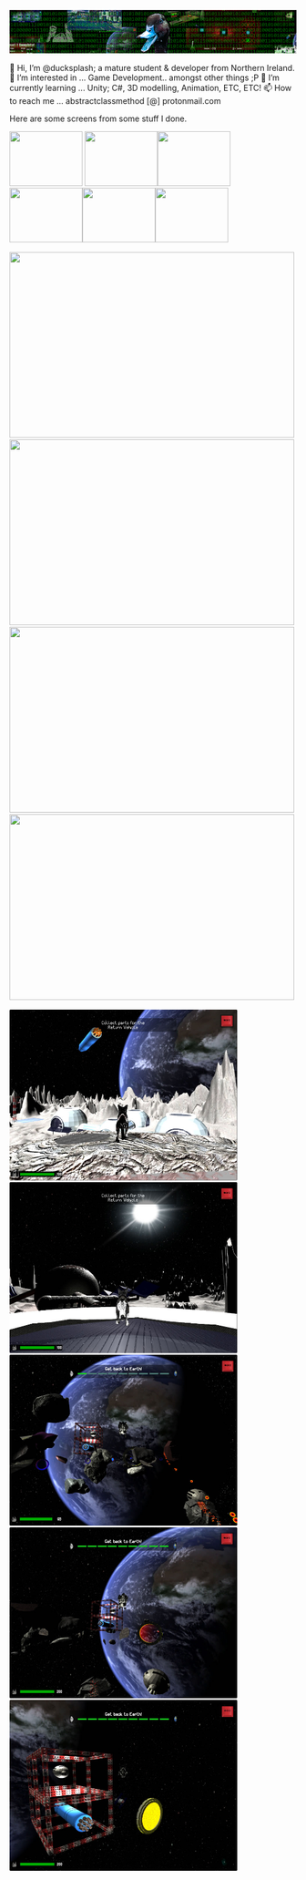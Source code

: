 ![](https://github.com/ducksplash/ducksplash/blob/main/images/ducksplashsmallheader.png)



👋 Hi, I’m @ducksplash; a mature student & developer from Northern Ireland.
👀 I’m interested in ... Game Development.. amongst other things ;P
🌱 I’m currently learning ... Unity; C#, 3D modelling, Animation, ETC, ETC!
📫 How to reach me ... abstractclassmethod [@] protonmail.com

Here are some screens from some stuff I done.

<img src="https://media.githubusercontent.com/media/ducksplash/MagSlide/master/screenshots/0.jpg" width="128" height="96"> <img src="https://media.githubusercontent.com/media/ducksplash/MagSlide/master/screenshots/1.jpg" width="128" height="96"><img src="https://media.githubusercontent.com/media/ducksplash/MagSlide/master/screenshots/2.jpg" width="128" height="96"><img src="https://media.githubusercontent.com/media/ducksplash/MagSlide/master/screenshots/3.jpg" width="128" height="96"><img src="https://media.githubusercontent.com/media/ducksplash/MagSlide/master/screenshots/5.jpg" width="128" height="96"><img src="https://media.githubusercontent.com/media/ducksplash/MagSlide/master/screenshots/6.jpg" width="128" height="96">


<img src="https://media.githubusercontent.com/media/ducksplash/WHIT/master/screenshots/3.jpg" width="500" height="326"> <img src="https://media.githubusercontent.com/media/ducksplash/WHIT/master/screenshots/1.jpg" width="500" height="326"> <img src="https://media.githubusercontent.com/media/ducksplash/WHIT/master/screenshots/2.jpg" width="500" height="326"> <img src="https://media.githubusercontent.com/media/ducksplash/WHIT/master/screenshots/4.jpg" width="500" height="326">

<img src="https://github.com/ducksplash/moonshot/blob/master/screenshots/1.jpg" width="400" height="300"><img src="https://github.com/ducksplash/moonshot/blob/master/screenshots/2.jpg" width="400" height="300"><img src="https://github.com/ducksplash/moonshot/blob/master/screenshots/3.jpg" width="400" height="300"><img src="https://github.com/ducksplash/moonshot/blob/master/screenshots/4.jpg" width="400" height="300"><img src="https://github.com/ducksplash/moonshot/blob/master/screenshots/5.jpg" width="400" height="300">





<!---
ducksplash/ducksplash is a ✨ special ✨ repository because its `README.md` (this file) appears on your GitHub profile.
You can click the Preview link to take a look at your changes.
--->
